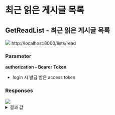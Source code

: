 # 최근 읽은 게시글 목록

## GetReadList - 최근 읽은 게시글 목록

<img src="https://img.shields.io/badge/GET-green?style=plastic&logo=appveyor&logo=GET"/> http://localhost:8000/lists/read

### Parameter

**authorization - Bearer Token**

- login 시 발급 받은 access token

### Responses

<img src="https://img.shields.io/badge/200-519800?style=plastic&logo=appveyor&logo=200"/>

<details>
<summary>결과 값</summary>
<div markdown="1">

```json
{
    {
        "post_title": "5번",
        "post_thumbnail": "5번",
        "post_likes": 1,
        "post_comment_count": 0,
        "user_name": "hello",
        "user_profile_image": "http://localhost:8000/public/be6313c2-0230-4eef-8c4c-bcb55bc373d6.jpeg",
        "post_id": 5,
        "create_at": "2022년 11월 29일",
        "user_id": 3
    },
    ...
}
```

</div>
</details>
